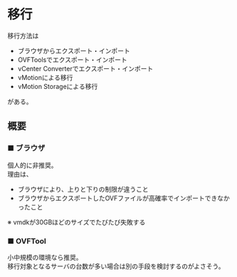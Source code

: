 # 移行
移行方法は
- ブラウザからエクスポート・インポート
- OVFToolsでエクスポート・インポート
- vCenter Converterでエクスポート・インポート
- vMotionによる移行
- vMotion Storageによる移行

がある。
## 概要
### ■ ブラウザ
個人的に非推奨。  
理由は、
- ブラウザにより、上りと下りの制限が違うこと
- ブラウザからエクスポートしたOVFファイルが高確率でインポートできなかったこと

※ vmdkが30GBほどのサイズでたびたび失敗する

### ■ OVFTool
小中規模の環境なら推奨。  
移行対象となるサーバの台数が多い場合は別の手段を検討するのがよさそう。
